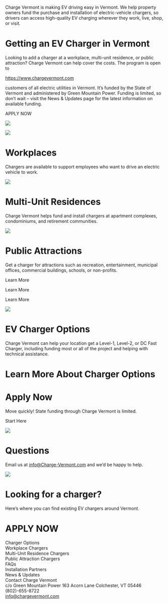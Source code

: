 Charge Vermont is making EV driving easy in Vermont. We help property owners fund the purchase and installation of electric-vehicle chargers, so drivers can access high-quality EV charging wherever they work, live, shop, or visit.  

# Getting an EV Charger in Vermont  

Looking to add a charger at a workplace, multi-unit residence, or public attraction? Charge Vermont can help cover the costs. The program is open to  

https://www.chargevermont.com  

customers of all electric utilities in Vermont. It’s funded by the State of Vermont and administered by Green Mountain Power. Funding is limited, so don’t wait – visit the News & Updates page for the latest information on available funding.  

APPLY NOW  

![](images/c9f81a131eb240eb22f547023e394c453b40413f08d16113b95a7bdd4dd1cff5.jpg)  

![](images/54040e64b23b5d50b55841fdcfd4d8617f4f089ae3974710a695c3953c26a0d6.jpg)  

# Workplaces  

Chargers are available to support employees who want to drive an electric vehicle to work.  

![](images/438da0cdc5eb738b234245837dd25470a121f796b48cd725383b152e56f436f3.jpg)  

# Multi-Unit Residences  

Charge Vermont helps fund and install chargers at apartment complexes, condominiums, and retirement communities.  

![](images/dfbb4903761d36967adc67d6e4c826c3cb521a5c924765e8ff8379825eccebe2.jpg)  

# Public Attractions  

Get a charger for attractions such as recreation, entertainment, municipal offices, commercial buildings, schools, or non-profits.  

Learn More  

Learn More  

Learn More  

![](images/ffa2f494e19837c01cf74a1aa5ff70dc2d274e89dca8b42ff3430f30d9f84fc1.jpg)  

# EV Charger Options  

Charge Vermont can help your location get a Level-1, Level-2, or DC Fast Charger, including funding most or all of the project and helping with technical assistance.  

# Learn More About Charger Options  

# Apply Now  

Move quickly! State funding through Charge Vermont is limited.  

Start Here  

![](images/0a12f54d3cdbf1376d84ee4abd077276a80b42250cef92b405093d124de5e58b.jpg)  

# Questions  

Email us at info@Charge-Vermont.com and we’d be happy to help.  

![](images/aed16b5735a4a544db822c0ce7a13bd504bd453c013c7450e4b6be8903fe8598.jpg)  

# Looking for a charger?  

Here’s where you can find existing EV chargers around Vermont.  

# APPLY NOW  

Charger Options   
Workplace Chargers   
Multi-Unit Residence Chargers   
Public Attraction Chargers   
FAQs   
Installation Partners   
News & Updates   
Contact Charge Vermont   
c/o Green Mountain Power 163 Acorn Lane Colchester, VT 05446 (802)-655-8722   
info@chargevermont.com  
